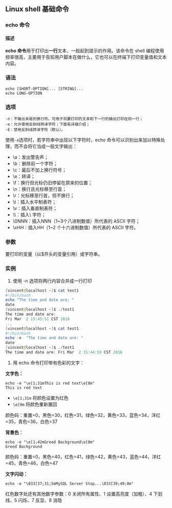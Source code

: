 ## Linux shell 基础命令

### echo 命令

#### 描述

**echo 命令**用于打印出**一行**文本，一般起到提示的作用。该命令在 shell 编程使用频率很高，主要用于告知用户脚本在做什么，它也可以在终端下打印变量值和文本内容。

### 语法

```
echo [SHORT-OPTION]... [STRING]...
echo LONG-OPTION
```

### 选项

```
-n：不输出末尾的换行符。可用于将要打印的文本和下一行的输出打印在同一行；
-e：允许使用反斜线转译字符；下面有详细介绍；
-E：禁用反斜线转译字符（默认）。
```

使用`-e`选项时，若字符串中出现以下字符时，echo 命令可以识别出来加以特殊处理，而不会将它当成一般文字输出：

- \a：发出警告声；
- \b：删除前一个字符；
- \c：最后不加上换行符号；
- \e：转译；
- \f：换行但光标仍旧停留在原来的位置；
- \n：换行且光标移至行首；
- \r：光标移至行首，但不换行；
- \t：插入水平制表符；
- \v：插入垂直制表符；
- \\\：插入\ 字符；
- \0NNN：插入NNN（1~3个八进制数值）所代表的 ASCII 字符；
- \xHH：插入HH（1~2 个十六进制数值）所代表的 ASCII 字符。

### 参数

要打印的变量（以$开头的变量引用）或字符串。

### 实例

1. 使用 -n 选项将两行内容合并成一行打印

```powershell
[vincent@localhost ~]$ cat test1
#!/bin/bash
echo "The time and date are: " 
date
[vincent@localhost ~]$ ./test1 
The time and date are: 
Fri Mar  2 15:45:51 CST 2018
...
[vincent@localhost ~]$ cat test1
#!/bin/bash
echo -n  "The time and date are: " 
date
[vincent@localhost ~]$ ./test1 
The time and date are: Fri Mar  2 15:44:59 CST 2018
```



1. 用 echo 命令打印带有色彩的文字：

**文字色：**

```
echo -e "\e[1;31mThis is red text\e[0m"
This is red text
```

- `\e[1;31m` 将颜色设置为红色
- `\e[0m` 将颜色重新置回

颜色码：重置=0，黑色=30，红色=31，绿色=32，黄色=33，蓝色=34，洋红=35，青色=36，白色=37

**背景色**：

```
echo -e "\e[1;42mGreed Background\e[0m"
Greed Background
```

颜色码：重置=0，黑色=40，红色=41，绿色=42，黄色=43，蓝色=44，洋红=45，青色=46，白色=47

**文字闪动：**

```
echo -e "\033[37;31;5mMySQL Server Stop...\033[39;49;0m"

```

红色数字处还有其他数字参数：0 关闭所有属性、1 设置高亮度（加粗）、4 下划线、5 闪烁、7 反显、8 消隐